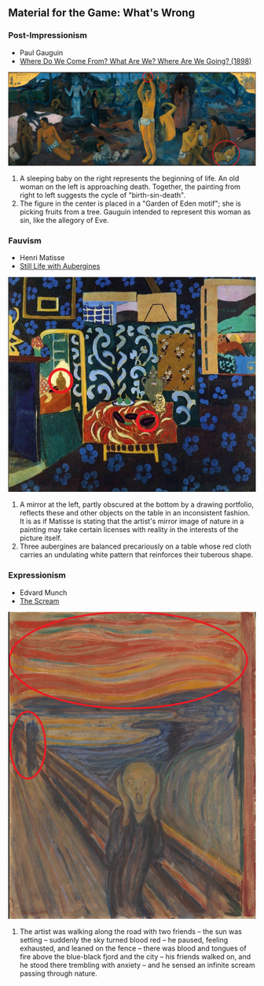 ## Material for the Game: What's Wrong
### Post-Impressionism
* Paul Gauguin
* [Where Do We Come From? What Are We? Where Are We Going? (1898)](https://en.wikipedia.org/wiki/Where_Do_We_Come_From%3F_What_Are_We%3F_Where_Are_We_Going%3F)

![](./D'ou_venons-nous_circle.png)

1. A sleeping baby on the right represents the beginning of life. An old woman on the left is approaching death. Together, the painting from right to left suggests the cycle of "birth-sin-death". 
2. The figure in the center is placed in a "Garden of Eden motif"; she is picking fruits from a tree. Gauguin intended to represent this woman as sin, like the allegory of Eve.

### Fauvism
* Henri Matisse
* [Still Life with Aubergines](https://www.henrimatisse.org/still-life-with-aubergines.jsp)

![](./still-life-with-aubergines_cricle.png)

1. A mirror at the left, partly obscured at the bottom by a drawing portfolio, reflects these and other objects on the table in an inconsistent fashion. It is as if Matisse is stating that the artist's mirror image of nature in a painting may take certain licenses with reality in the interests of the picture itself.
2. Three aubergines are balanced precariously on a table whose red cloth carries an undulating white pattern that reinforces their tuberous shape.

### Expressionism
* Edvard Munch
* [The Scream](https://en.wikipedia.org/wiki/The_Scream)

![](./The_Scream_circle.jpg)

1. The artist was walking along the road with two friends – the sun was setting – suddenly the sky turned blood red – he paused, feeling exhausted, and leaned on the fence – there was blood and tongues of fire above the blue-black fjord and the city – his friends walked on, and he stood there trembling with anxiety – and he sensed an infinite scream passing through nature.

